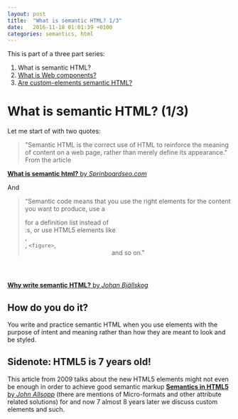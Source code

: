 ```yaml
---
layout: post
title:  "What is semantic HTML? 1/3"
date:   2016-11-18 01:01:39 +0100
categories: semantics, html
---
```


This is part of a three part series:

1. What is semantic HTML?
2. [What is Web components?](/thoughts/2016/11/what-is-webcomponents)
3. [Are custom-elements semantic HTML?](/thoughts/2016/11/are-custom-elements-semantic)


# What is semantic HTML? (1/3)

Let me start of with two quotes:

> "Semantic HTML is the correct use of HTML to reinforce the meaning of content on a web page, rather than merely define its appearance." From the article

[**What is semantic html?** by _Sprinboardseo.com_](http://www.springboardseo.com/resources/what-is/semantic-html.html)

And

> “Semantic code means that you use the right elements for the content you want to produce, use a <dl> for a definition list instead of <div>:s, or use HTML5 elements like <article>, <nav>, ```<figure>```, <header> and so on."

[**Why write semantic HTML?** by _Johan Bjällskog_](https://medium.com/@fastlane80/why-should-you-build-your-webpage-semantic-3b4064882107#.tfi54fgl0)


## How do you do it?
You write and practice semantic HTML when you use elements with the purpose of intent and meaning rather than how they are meant to look and be styled.

## Sidenote: HTML5 is 7 years old!
This article from 2009 talks about the new HTML5 elements might not even be enough in order to achieve good semantic markup <a href="https://medium.com/r/?url=http%3A%2F%2Falistapart.com%2Farticle%2Fsemanticsinhtml5" data-href="https://medium.com/r/?url=http%3A%2F%2Falistapart.com%2Farticle%2Fsemanticsinhtml5" class="markup--anchor markup--p-anchor" data-tooltip="https://medium.com/r/?url=http%3A%2F%2Falistapart.com%2Farticle%2Fsemanticsinhtml5" data-tooltip-position="bottom" data-tooltip-type="link" target="_blank"><strong class="markup--strong markup--p-strong">Semantics in HTML5</strong> by <em class="markup--em markup--p-em">John Allsopp</em></a> (there are mentions of Micro-formats and other attribute related solutions) for and now 7 almost 8 years later we discuss custom elements and such.
